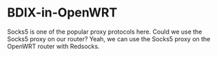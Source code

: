 # BDIX-in-OpenWRT
Socks5 is one of the popular proxy protocols here. Could we use the Socks5 proxy on our router? Yeah, we can use the Socks5 proxy on the OpenWRT router with Redsocks.
